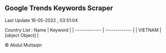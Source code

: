 

## Google Trends Keywords Scraper 
 
Last Update 16-05-2022 , 03:51:04

Country List :
 Name  | Keyword |
| ------------- | ------------- |
| VIETNAM | [object Object] |



© Abdul Muttaqin 
